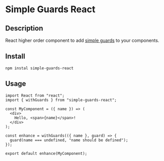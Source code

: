# Simple Guards React

## Description

React higher order component to add [simple guards](https://www.npmjs.com/package/simple-guards) to your
components.

## Install

```
npm instal simple-guards-react
```

## Usage

```
import React from "react";
import { withGuards } from "simple-guards-react";

const MyComponent = ({ name }) => (
  <div>
    Hello, <span>{name}</span>!
  </div>
);

const enhance = withGuards(({ name }, guard) => {
  guard(name === undefined, "name should be defined");
});

export default enhance(MyComponent);
```
